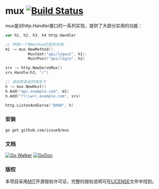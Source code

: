 mux [![Build Status](https://travis-ci.org/issue9/mux.svg?branch=master)](https://travis-ci.org/issue9/mux)
======

mux是对http.Handler接口的一系列实现，提供了大部分实用的功能：
```go
var h1, h2, h3, h4 http.Handler

// 声明一个带method匹配的实例
m1 := mux.NewMethod().
          MustGet("api/logout", h1).
          MustPost("api/login", h2)

srv := http.NewServeMux()
srv.Handle(h3, "/")

// 添加到各自的域名下
h := mux.NewHost()
h.Add("api.example.com", m1)
h.Add("?(\\w+).example.com", srv)

http.ListenAndServe("8080", h)
```

### 安装

```shell
go get github.com/issue9/mux
```


### 文档

[![Go Walker](http://gowalker.org/api/v1/badge)](http://gowalker.org/github.com/issue9/mux)
[![GoDoc](https://godoc.org/github.com/issue9/mux?status.svg)](https://godoc.org/github.com/issue9/mux)


### 版权

本项目采用[MIT](http://opensource.org/licenses/MIT)开源授权许可证，完整的授权说明可在[LICENSE](LICENSE)文件中找到。
